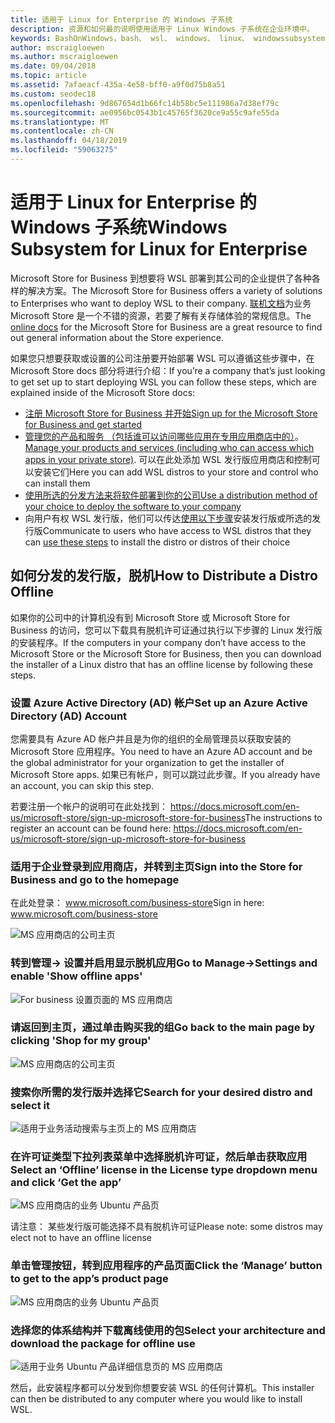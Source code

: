 ```yaml
---
title: 适用于 Linux for Enterprise 的 Windows 子系统
description: 资源和如何最的说明使用适用于 Linux Windows 子系统在企业环境中。
keywords: BashOnWindows，bash、 wsl、 windows、 linux、 windowssubsystem、 ubuntu、 debian、 suse、 windows 10、 企业、 部署、 脱机、 打包、 存储、 分发、 安装，适用于 windows 子系统安装
author: mscraigloewen
ms.author: mscraigloewen
ms.date: 09/04/2018
ms.topic: article
ms.assetid: 7afaeacf-435a-4e58-bff0-a9f0d75b8a51
ms.custom: seodec18
ms.openlocfilehash: 9d867654d1b66fc14b58bc5e111986a7d38ef79c
ms.sourcegitcommit: ae0956bc0543b1c45765f3620ce9a55c9afe55da
ms.translationtype: MT
ms.contentlocale: zh-CN
ms.lasthandoff: 04/18/2019
ms.locfileid: "59063275"
---
```

# <a name="windows-subsystem-for-linux-for-enterprise"></a><span data-ttu-id="2186d-104">适用于 Linux for Enterprise 的 Windows 子系统</span><span class="sxs-lookup"><span data-stu-id="2186d-104">Windows Subsystem for Linux for Enterprise</span></span>

<span data-ttu-id="2186d-105">Microsoft Store for Business 到想要将 WSL 部署到其公司的企业提供了各种各样的解决方案。</span><span class="sxs-lookup"><span data-stu-id="2186d-105">The Microsoft Store for Business offers a variety of solutions to Enterprises who want to deploy WSL to their company.</span></span> <span data-ttu-id="2186d-106">[联机文档](https://docs.microsoft.com/en-us/microsoft-store/)为业务 Microsoft Store 是一个不错的资源，若要了解有关存储体验的常规信息。</span><span class="sxs-lookup"><span data-stu-id="2186d-106">The [online docs](https://docs.microsoft.com/en-us/microsoft-store/) for the Microsoft Store for Business are a great resource to find out general information about the Store experience.</span></span>

<span data-ttu-id="2186d-107">如果您只想要获取或设置的公司注册要开始部署 WSL 可以遵循这些步骤中，在 Microsoft Store docs 部分将进行介绍：</span><span class="sxs-lookup"><span data-stu-id="2186d-107">If you’re a company that’s just looking to get set up to start deploying WSL you can follow these steps, which are explained inside of the Microsoft Store docs:</span></span>

* [<span data-ttu-id="2186d-108">注册 Microsoft Store for Business 并开始</span><span class="sxs-lookup"><span data-stu-id="2186d-108">Sign up for the Microsoft Store for Business and get started</span></span>](https://docs.microsoft.com/en-us/microsoft-store/sign-up-microsoft-store-for-business-overview)
* <span data-ttu-id="2186d-109">[管理您的产品和服务 （包括谁可以访问哪些应用在专用应用商店中的）](https://docs.microsoft.com/en-us/microsoft-store/manage-apps-microsoft-store-for-business-overview)。</span><span class="sxs-lookup"><span data-stu-id="2186d-109">[Manage your products and services (including who can access which apps in your private store)](https://docs.microsoft.com/en-us/microsoft-store/manage-apps-microsoft-store-for-business-overview).</span></span> <span data-ttu-id="2186d-110">可以在此处添加 WSL 发行版应用商店和控制可以安装它们</span><span class="sxs-lookup"><span data-stu-id="2186d-110">Here you can add WSL distros to your store and control who can install them</span></span>
* [<span data-ttu-id="2186d-111">使用所选的分发方法来将软件部署到你的公司</span><span class="sxs-lookup"><span data-stu-id="2186d-111">Use a distribution method of your choice to deploy the software to your company</span></span>](https://docs.microsoft.com/en-us/microsoft-store/distribute-apps-to-your-employees-microsoft-store-for-business)
* <span data-ttu-id="2186d-112">向用户有权 WSL 发行版，他们可以传达[使用以下步骤](https://docs.microsoft.com/en-us/windows/wsl/install-win10)安装发行版或所选的发行版</span><span class="sxs-lookup"><span data-stu-id="2186d-112">Communicate to users who have access to WSL distros that they can [use these steps](https://docs.microsoft.com/en-us/windows/wsl/install-win10) to install the distro or distros of their choice</span></span> 

## <a name="how-to-distribute-a-distro-offline"></a><span data-ttu-id="2186d-113">如何分发的发行版，脱机</span><span class="sxs-lookup"><span data-stu-id="2186d-113">How to Distribute a Distro Offline</span></span>

<span data-ttu-id="2186d-114">如果你的公司中的计算机没有到 Microsoft Store 或 Microsoft Store for Business 的访问，您可以下载具有脱机许可证通过执行以下步骤的 Linux 发行版的安装程序。</span><span class="sxs-lookup"><span data-stu-id="2186d-114">If the computers in your company don’t have access to the Microsoft Store or the Microsoft Store for Business, then you can download the installer of a Linux distro that has an offline license by following these steps.</span></span> 

### <a name="set-up-an-azure-active-directory-ad-account"></a><span data-ttu-id="2186d-115">设置 Azure Active Directory (AD) 帐户</span><span class="sxs-lookup"><span data-stu-id="2186d-115">Set up an Azure Active Directory (AD) Account</span></span> 

<span data-ttu-id="2186d-116">您需要具有 Azure AD 帐户并且是为你的组织的全局管理员以获取安装的 Microsoft Store 应用程序。</span><span class="sxs-lookup"><span data-stu-id="2186d-116">You need to have an Azure AD account and be the global administrator for your organization to get the installer of Microsoft Store apps.</span></span> <span data-ttu-id="2186d-117">如果已有帐户，则可以跳过此步骤。</span><span class="sxs-lookup"><span data-stu-id="2186d-117">If you already have an account, you can skip this step.</span></span>

<span data-ttu-id="2186d-118">若要注册一个帐户的说明可在此处找到： https://docs.microsoft.com/en-us/microsoft-store/sign-up-microsoft-store-for-business</span><span class="sxs-lookup"><span data-stu-id="2186d-118">The instructions to register an account can be found here: https://docs.microsoft.com/en-us/microsoft-store/sign-up-microsoft-store-for-business</span></span>

### <a name="sign-into-the-store-for-business-and-go-to-the-homepage"></a><span data-ttu-id="2186d-119">适用于企业登录到应用商店，并转到主页</span><span class="sxs-lookup"><span data-stu-id="2186d-119">Sign into the Store for Business and go to the homepage</span></span>
<span data-ttu-id="2186d-120">在此处登录： www.microsoft.com/business-store</span><span class="sxs-lookup"><span data-stu-id="2186d-120">Sign in here: www.microsoft.com/business-store</span></span>

![MS 应用商店的公司主页](media/offlineinstallscreens/1-screen.png)

### <a name="go-to-manage-settings-and-enable-show-offline-apps"></a><span data-ttu-id="2186d-122">转到管理-> 设置并启用显示脱机应用</span><span class="sxs-lookup"><span data-stu-id="2186d-122">Go to Manage->Settings and enable 'Show offline apps'</span></span>

![For business 设置页面的 MS 应用商店](media/offlineinstallscreens/2-screen.png)

### <a name="go-back-to-the-main-page-by-clicking-shop-for-my-group"></a><span data-ttu-id="2186d-124">请返回到主页，通过单击购买我的组</span><span class="sxs-lookup"><span data-stu-id="2186d-124">Go back to the main page by clicking 'Shop for my group'</span></span>

![MS 应用商店的公司主页](media/offlineinstallscreens/1-screen.png)

### <a name="search-for-your-desired-distro-and-select-it"></a><span data-ttu-id="2186d-126">搜索你所需的发行版并选择它</span><span class="sxs-lookup"><span data-stu-id="2186d-126">Search for your desired distro and select it</span></span>

![适用于业务活动搜索与主页上的 MS 应用商店](media/offlineinstallscreens/3-screen.png)

### <a name="select-an-offline-license-in-the-license-type-dropdown-menu-and-click-get-the-app"></a><span data-ttu-id="2186d-128">在许可证类型下拉列表菜单中选择脱机许可证，然后单击获取应用</span><span class="sxs-lookup"><span data-stu-id="2186d-128">Select an ‘Offline’ license in the License type dropdown menu and click ‘Get the app’</span></span>

![MS 应用商店的业务 Ubuntu 产品页](media/offlineinstallscreens/4-screen.png)

<span data-ttu-id="2186d-130">请注意： 某些发行版可能选择不具有脱机许可证</span><span class="sxs-lookup"><span data-stu-id="2186d-130">Please note: some distros may elect not to have an offline license</span></span>

### <a name="click-the-manage-button-to-get-to-the-apps-product-page"></a><span data-ttu-id="2186d-131">单击管理按钮，转到应用程序的产品页面</span><span class="sxs-lookup"><span data-stu-id="2186d-131">Click the ‘Manage’ button to get to the app’s product page</span></span>

![MS 应用商店的业务 Ubuntu 产品页](media/offlineinstallscreens/5-screen.png)

### <a name="select-your-architecture-and-download-the-package-for-offline-use"></a><span data-ttu-id="2186d-133">选择您的体系结构并下载离线使用的包</span><span class="sxs-lookup"><span data-stu-id="2186d-133">Select your architecture and download the package for offline use</span></span>

![适用于业务 Ubuntu 产品详细信息页的 MS 应用商店](media/offlineinstallscreens/6-screen.png)

<span data-ttu-id="2186d-135">然后，此安装程序都可以分发到你想要安装 WSL 的任何计算机。</span><span class="sxs-lookup"><span data-stu-id="2186d-135">This installer can then be distributed to any computer where you would like to install WSL.</span></span>